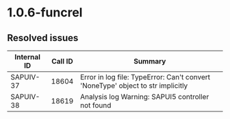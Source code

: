 # 1.0.6-funcrel

## Resolved issues

| Internal ID | Call ID | Summary |
| ----------- | ------- | ------- |
| SAPUIV-37 | 18604 | Error in log file: TypeError: Can't convert 'NoneType' object to str implicitly |
| SAPUIV-38 | 18619 | Analysis log Warning: SAPUI5 controller not found |

